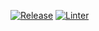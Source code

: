 [![Release](https://github.com/JacekZubielik/nodejs-ssl-server/actions/workflows/release.yml/badge.svg)](https://github.com/JacekZubielik/nodejs-ssl-server/actions/workflows/release.yml) [![Linter](https://github.com/JacekZubielik/nodejs-ssl-server/actions/workflows/lint.yml/badge.svg)](https://github.com/JacekZubielik/nodejs-ssl-server/actions/workflows/lint.yml)